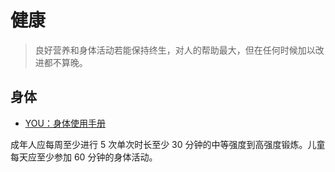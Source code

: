# 健康

> 良好营养和身体活动若能保持终生，对人的帮助最大，但在任何时候加以改进都不算晚。

## 身体

- [YOU：身体使用手册](https://book.douban.com/subject/1862145/)

成年人应每周至少进行 5 次单次时长至少 30 分钟的中等强度到高强度锻炼。儿童每天应至少参加 60 分钟的身体活动。